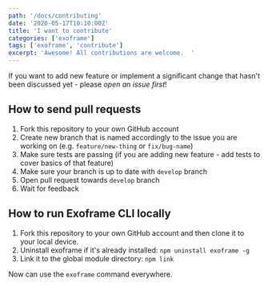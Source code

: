 ```yaml
---
path: '/docs/contributing'
date: '2020-05-17T10:10:00Z'
title: 'I want to contribute'
categories: ['exoframe']
tags: ['exoframe', 'contribute']
excerpt: 'Awesome! All contributions are welcome.  '
---
```


If you want to add new feature or implement a significant change that hasn't been discussed yet - please _open an issue first_!

## How to send pull requests

1.  Fork this repository to your own GitHub account
2.  Create new branch that is named accordingly to the issue you are working on (e.g. `feature/new-thing` or `fix/bug-name`)
3.  Make sure tests are passing (if you are adding new feature - add tests to cover basics of that feature)
4.  Make sure your branch is up to date with `develop` branch
5.  Open pull request towards `develop` branch
6.  Wait for feedback

## How to run Exoframe CLI locally

1.  Fork this repository to your own GitHub account and then clone it to your local device.
2.  Uninstall exoframe if it's already installed: `npm uninstall exoframe -g`
3.  Link it to the global module directory: `npm link`

Now can use the `exoframe` command everywhere.
